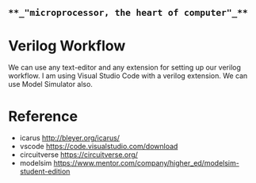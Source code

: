  ## `**_"microprocessor, the heart of computer"_**`

# Verilog Workflow

We can use any text-editor and any extension for setting up our verilog workflow. I am using Visual Studio Code with a verilog extension. 
We can use Model Simulator also. 

# Reference

- icarus   http://bleyer.org/icarus/
- vscode   https://code.visualstudio.com/download
- circuitverse https://circuitverse.org/
- modelsim https://www.mentor.com/company/higher_ed/modelsim-student-edition


